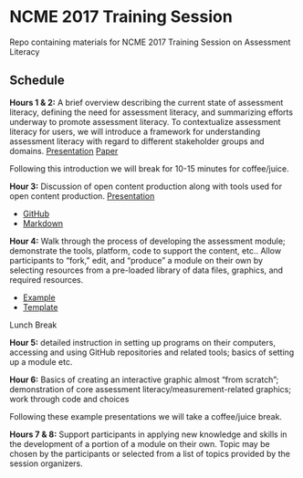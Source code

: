 # NCME 2017 Training Session

Repo containing materials for NCME 2017 Training Session on Assessment Literacy

## Schedule

**Hours 1 & 2:** A brief overview describing the current state of assessment literacy,  defining the need for assessment literacy, and summarizing efforts underway to promote assessment literacy. To contextualize assessment literacy for users, we will introduce a framework for understanding assessment literacy with regard to different stakeholder groups and domains. [Presentation](content/Applying_a_Conceptual_Framework_for_Assessment_Literacy.pptx) [Paper](Applying_a_Conceptual_Framework_for_Assessment_Literacy.pdf)

Following this introduction we will break for 10-15 minutes for coffee/juice.

**Hour 3:** Discussion of open content production along with tools used for open content production. [Presentation](https://dbetebenner.github.io/NCME_Presentation_2017/assets/player/KeynoteDHTMLPlayer.html#0)

* [GitHub](https://www.github.com)
* [Markdown](http://ben.balter.com/2014/03/31/word-versus-markdown-more-than-mere-semantics/)

**Hour 4:** Walk through the process of developing the assessment module; demonstrate the tools, platform, code to support the content, etc..
Allow participants to “fork,” edit, and “produce” a module on their own by selecting resources from a pre-loaded library of data files, graphics, and required resources.

* [Example](https://view.literasee.io/Literasee/Georgia/report)
* [Template](https://github.com/CenterForAssessment/Literasee_Setup)

Lunch Break

**Hour 5:** detailed instruction in setting up programs on their computers, accessing and using GitHub repositories and related tools; basics of setting up a module etc.

**Hour 6:** Basics of creating an interactive graphic almost “from scratch”; demonstration of core assessment literacy/measurement-related graphics; work through code and choices

Following these example presentations we will take a coffee/juice break.

**Hours 7 & 8:** Support participants in applying new knowledge and skills in the development of a portion of a module on their own.  Topic may be chosen by the participants or selected from a list of topics provided by the session organizers.
